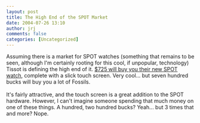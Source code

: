 ```yaml
---
layout: post
title: The High End of the SPOT Market
date: 2004-07-26 13:10
author: jrj
comments: false
categories: [Uncategorized]
---
```

Assuming there is a market for SPOT watches (something that remains to be seen, although I'm certainly rooting for this cool, if unpopular, technology) Tissot is defining the high end of it. <a href="http://www.tissot.ch/tactile/lesite.html" target="_blank">$725 will buy you their new SPOT watch</a>, complete with a slick touch screen. Very cool... but seven hundred bucks will buy you a lot of Fossils.<br /><br />It's fairly attractive, and the touch screen is a great addition to the SPOT hardware. However, I can't imagine someone spending that much money on one of these things. A hundred, two hundred bucks? Yeah... but 3 times that and more? Nope.
